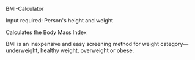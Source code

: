 
BMI-Calculator

Input required: Person's height and weight

Calculates the Body Mass Index

BMI is an inexpensive and easy screening method for weight category—underweight, healthy weight, overweight or obese.
